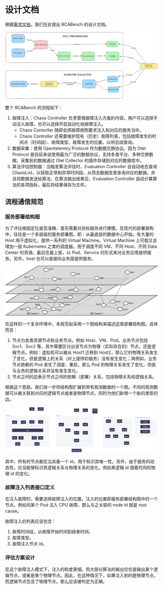 # 设计文档

根据[需求文档](./requirements_zh.md)，我们在此提出 RCABench 的设计文档。


![workflow](./workflow.png)

整个 RCABench 的流程如下：

1. 故障注入：Chaos Controller 负责管理故障注入方面的内容。用户可以选择手动注入故障，也可以选择开启自动化地故障注入。
    - Chaos Contorller 随即会把故障按照要求注入到对应的服务当中。
    - Chaos Controller 还需要维护现有（历史）故障列表，包括故障发生的时间点（时间段）、故障类型、故障发生的位置，以供后续查询。
2. 数据采集：使用 Opentelemtry Protocol 作为数据交换协议。因为 Otel Protocol 是目前来说使用最为广泛的数据协议，支持多类平台、多种交换数据。采集到的数据通过 Otel Collector 的插件存储到对应的数据库中。
3. 算法评估控制器：当触发算法评估时，Evaluation Controller 会自动地去查询 ChaosList，以获取正常和异常时间段，从而去数据库里查询对应的数据。并且将数据发送给算法。在算法输出结果后，Evaluation Controller 自动计算算法的各项指标，最后将结果保存为文件。

## 流程通信规范

### 服务部署结构图

为了评估根因定位是否准确，首先需要对目标服务进行建模。在现代的部署架构中，往往是一个多层级的服务部署图。即：从最底层的数据中心开始，有大量的 Host 用于虚拟化，提供一系列的 Virtual Machine。Virtual Machine 上可能又会增加一层 Kubernetes 之类的调度器，用于调度不同 VM、不同 Host、不同 Data Center 的资源。最后在最上层，以 Pod、Service 的形式来对业务应用提供服务。另外，host 也可以直接向业务层提供服务。

![](servicemodel.png)

在这样的一个复杂环境中，本规范拟采用一个图结构来描述这类部署结构图。具体而言：

1. 节点为各类资源节点和业务节点。例如 Host、VM、Pod。业务节点包括 Svc1、Svc2 等。其中需要区分出该节点为物理（实际存在的）节点，还是逻辑节点。例如：虚拟机可以被从 Host1 迁移到 Host2，那么它的物理关系发生了变化，但是逻辑上的关系（对上提供的服务）没有发生变化；再例如，业务节点依赖的 Pod 发生了调度、重启，那么 Pod 的物理关系发生了变化，但是与业务的逻辑关系并没有发生变化。
2. 节点之间的边表示节点之间的依赖（部署）关系，包括物理关系和逻辑关系。


根据这个思路，我们进一步将结构图扩展到带有观测数据的一个图。不同的观测数据可以被关联到对应的逻辑节点或者是物理节点，同时为他们新增一个新的类型的边。

![](fullgraph.png) 


其中，所有的节点都应当具备一个 id，用于标识其唯一性。另外，由于服务的动态性，应当能够标识其逻辑关系与物理关系的变化。例如某逻辑 id 随着时间的物理 id 的变化。


### 故障注入列表接口定义

在注入故障时，需要选择故障注入的位置。注入的位置即服务部署结构图中的一个节点。例如向某个 Pod 注入 CPU 故障，那么与之关联的 node id 就是 root cause。

故障注入的列表应该包含：

1. 故障时间段，从故障开始时间到结束时间。
2. 故障类型。
3. 故障注入节点 id。

### 评估方案设计


在这个故障注入模式下，注入的粒度更细。而大部分算法的输出仅仅是输出某个逻辑节点，或者是某个物理节点。因此，在这种情况下，如果注入到的是物理节点，而逻辑节点包含了物理节点。那么应该被判定为正确。


